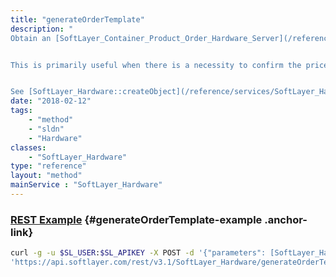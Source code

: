 ```yaml
---
title: "generateOrderTemplate"
description: "
Obtain an [SoftLayer_Container_Product_Order_Hardware_Server](/reference/datatypes/SoftLayer_Container_Product_Order_Hardware_Server) that can be sent to [SoftLayer_Product_Order::verifyOrder](/reference/services/SoftLayer_Product_Order/verifyOrder) or [SoftLayer_Product_Order::placeOrder](/reference/services/SoftLayer_Product_Order/placeOrder). 


This is primarily useful when there is a necessity to confirm the price which will be charged for an order. 


See [SoftLayer_Hardware::createObject](/reference/services/SoftLayer_Hardware/createObject) for specifics on the requirements of the template object parameter. "
date: "2018-02-12"
tags:
    - "method"
    - "sldn"
    - "Hardware"
classes:
    - "SoftLayer_Hardware"
type: "reference"
layout: "method"
mainService : "SoftLayer_Hardware"
---
```


### [REST Example](#generateOrderTemplate-example) <a href="/article/rest/"><i class="fas fa-question"></i></a> {#generateOrderTemplate-example .anchor-link} 
```bash
curl -g -u $SL_USER:$SL_APIKEY -X POST -d '{"parameters": [SoftLayer_Hardware]}' \
'https://api.softlayer.com/rest/v3.1/SoftLayer_Hardware/generateOrderTemplate'
```
